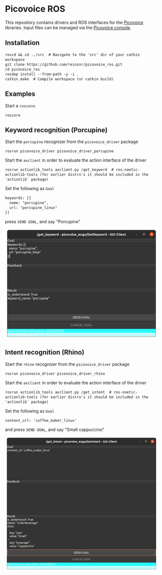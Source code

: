 # Picovoice ROS

This repository contains drivers and ROS interfaces for the [Picovoice](https://picovoice.ai/) libraries. Input files can be managed via the [Picovoice console](https://console.picovoice.ai/).

## Installation

```
roscd && cd ../src  # Navigate to the 'src' dir of your catkin workspace 
git clone https://github.com/reinzor/picovoice_ros.git
cd picovoice_ros
rosdep install --from-path -y -i .
catkin_make  # Compile workspace (or catkin build)
```

## Examples

Start a `roscore`:

```
roscore
```

## Keyword recognition (Porcupine)

Start the `porcupine` recognizer from the `picovoice_driver` package

```
rosrun picovoice_driver picovoice_driver_porcupine
```

Start the `axclient` in order to evaluate the action interface of the driver

```
rosrun actionlib_tools axclient.py /get_keyword  # ros-noetic-actionlib-tools (for earlier distro's it should be included in the 'actionlib` package)
```

Set the following as `Goal`

```
keywords: [{
  name: "porcupine",
  url: "porcupine_linux"
}]
```

press `SEND GOAL`, and say "Porcupine"

![porcupine](./doc/porcupine.png)

## Intent recognition (Rhino)

Start the `rhino` recognizer from the `picovoice_driver` package

```
rosrun picovoice_driver picovoice_driver_rhino
```

Start the `axclient` in order to evaluate the action interface of the driver

```
rosrun actionlib_tools axclient.py /get_intent  # ros-noetic-actionlib-tools (for earlier distro's it should be included in the 'actionlib` package)
```

Set the following as `Goal`

```
context_url: 'coffee_maker_linux'
```

and press `SEND GOAL`, and say "Small cappuccino"

![rhino](./doc/rhino.png)
